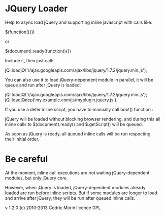 JQuery Loader
=============

Help to async load jQuery and supporting inline javascript with calls like:

$(function(){})

or

$(document).ready(function(){})


Include it, then just call:

jQl.loadjQ('//ajax.googleapis.com/ajax/libs/jquery/1.7.2/jquery.min.js');

You can also use it to load jQuery-dependent module in parallel,
it will be queue and run after jQuery is loaded:

jQl.loadjQ('//ajax.googleapis.com/ajax/libs/jquery/1.7.2/jquery.min.js');
jQl.loadjQdep('my.example.com/js/myplugin.jquery.js');

If you use a defer inline script, you have to manually call boot() function :

<script defer="defer" type="text/javascript" src="//ajax.googleapis.com/ajax/libs/jquery/1.7.2/jquery.min.js"></script>
<script type="text/javascript">jQl.boot();</script>

jQuery will be loaded without blocking browser rendering,
and during this all inline calls to $(document).ready() and $.getScript() will be queued.


As soon as jQuery is ready,
all queued inline calls will be run respecting their initial order.

Be careful
==========

At the moment, inline call executions are not waiting jQuery-dependent modules,
but only jQuery core.

However, when jQuery is loaded, jQuery-dependent modules already loaded
are run before inline scripts. But if some modules are longer to load and arrive
after jQuery, they will be run after queued inline calls.

v 1.2.0
(c) 2010-2013 Cedric Morin licence GPL
